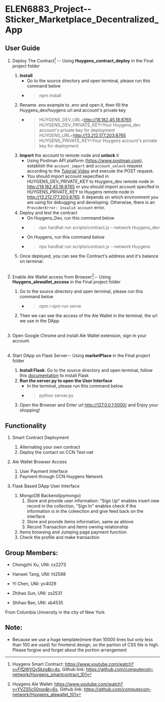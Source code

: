 # ELEN6883_Project--Sticker_Marketplace_Decentralized_App

## User Guide
1. Deploy The Contract[^1] -- Using **Huygens_contract_deploy** in the Final project folder<br/>
    1. **Install**
        - Go to the source directory and open terminal, please run this command below
        - > npm install
    2. Rename .env.example to .env and open it, then fill the Huygens_dev/huygens url and account's private key
        - > HUYGENS_DEV_URL=http://18.182.45.18:8765<br/>
            HUYGENS_DEV_PRIVATE_KEY=Your Huygens_dev account's private key for deployment<br/>
            HUYGENS_URL=http://13.212.177.203:8765<br/>
            HUYGENS_PRIVATE_KEY=Your Huygens account's private key for deployment
    3. **Import** the account to remote node and **unlock** it
        - Using Postman API platform (https://www.postman.com), establish the ```account_import``` and ```account_unlock``` request according to the [Tutorial Video](https://www.youtube.com/watch?v=FfQWVQy5kzg&t=4s) and execute the POST request.
        - You should import account sepecified in HUYGENS_DEV_PRIVATE_KEY to Huygens_dev remote node in http://18.182.45.18:8765 or you should import account specifed in HUYGENS_PRIVATE_KEY to Huygens remote node in http://13.212.177.203:8765. It depends on which environment you are using for debugging and developing. Otherwise, there is an ```ProviderError: Invalid account``` error.<br/>
    4. Deploy and test the contract
        - On Huygens_Dev, run this command below  
        - > npx hardhat run scripts/contract.js --network Huygens_dev
        - On Huygens, run this command below  
        - > npx hardhat run scripts/contract.js --network Huygens
    5. Once deployed, you can see the Contract's address and it's balance on terminal.
    <br/>

2. Enable Ale Wallet access from Browser[^2]-- Using **Huygens_alewallet_access** in the Final project folder<br/>
    1. Go to the source directory and open terminal, please run this command below 
        - > npm i
          > npm run serve
    2. Then we can see the access of the Ale Wallet in the terminal, the url we use in the DApp<br/>
    <br/>
    
3. Open Google Chrome and install Ale Wallet extension, sign in your account.<br/><br/>

4. Start DApp on Flask Server-- Using **marketPlace** in the Final project folder<br/>
    1.  **Install Flask**:
    Go to the source directory and open terminal, follow this [documentation](https://flask.palletsprojects.com/en/2.1.x/installation/) to install Flask<br/>
    2.  **Run the server.py to open the User Interface**
        - In the terminal, please run this command below
        - > python server.py
    3. Open the Browser and Enter url http://127.0.0.1:5000/ and Enjoy your shopping!<br/> 


## Functionality
1. Smart Contract Deployment<br/>
    1. Alternating your own contract
    2. Deploy the contact on CCN Test-net<br/>

2. Ale Wallet Browser Access<br/>
    1. User Payment Interface
    2. Payment through CCN Huygens Network<br/>

3. Flask Based DApp User Interface<br/>
    1. MongoDB Backend(pymongo)
        1. Store and provide user information: "Sign Up" enables insert new record in the collection, "Sign In" enables check if the information is in the coleection and give feed back on the interface
        2. Store and provide items information, same as ablove
        3. Record Transaction and items owning relationship
    2. Items browsing and Jumping page payment function
    3. Check the profile and make transaction

## Group Members:

- Chongzhi Xu, UNI: cx2273

- Hanwei Tang, UNI: ht2568

- Yi Chen, UNI: yc4029

- Zhihao Sun, UNI: zs2531

- Shihao Ban, UNI: sb4535

From Columbia University in the city of New York

## Note:

- Because we use a huge template(more than 10000 lines but only less than 100 are used) for frontend design, so the partion of CSS file is high. Please forgive and forget about the portion arrangement


[^1]: Huygens Smart Contract: https://www.youtube.com/watch?v=FfQWVQy5kzg&t=4s, Github link: https://github.com/computecoin-network/Huygens_smartcontract_101
[^2]: Huygens Ale Wallet: https://www.youtube.com/watch?v=YVZS5c50roo&t=6s, Github link: https://github.com/computecoin-network/Huygens_alewallet_101
